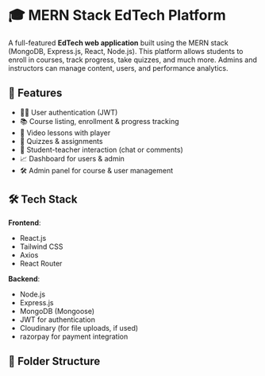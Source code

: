 # 🎓 MERN Stack EdTech Platform

A full-featured **EdTech web application** built using the MERN stack (MongoDB, Express.js, React, Node.js). This platform allows students to enroll in courses, track progress, take quizzes, and much more. Admins and instructors can manage content, users, and performance analytics.

## 📌 Features

- 🧑‍🎓 User authentication (JWT)
- 📚 Course listing, enrollment & progress tracking
- 🎥 Video lessons with player
- 📝 Quizzes & assignments
- 💬 Student-teacher interaction (chat or comments)
- 📈 Dashboard for users & admin
- 🛠️ Admin panel for course & user management

## 🛠️ Tech Stack

**Frontend**:  
- React.js  
- Tailwind CSS  
- Axios  
- React Router

**Backend**:  
- Node.js  
- Express.js  
- MongoDB (Mongoose)  
- JWT for authentication  
- Cloudinary (for file uploads, if used)
- razorpay for payment integration

## 📂 Folder Structure

